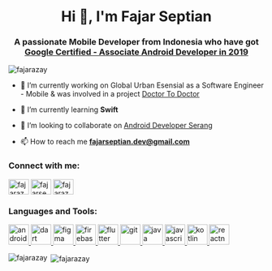 <h1 align="center">Hi 👋, I'm Fajar Septian</h1>
<h3 align="center">A passionate Mobile Developer from Indonesia who have got <a></>  <a href="https://www.credential.net/2b3374a8-f667-4b7d-9b7a-efc874e08e6e?key=275b85f6a9297be1b9b3979abd2b23ceea7caf36d39d3baa393d87595bf86a6f">Google Certified - Associate Android Developer in 2019</a>

</h3>

<p align="left"> <img src="https://komarev.com/ghpvc/?username=fajarazay" alt="fajarazay" /> </p>

- 🔭 I’m currently working on Global Urban Esensial as a Software Engineer - Mobile & was involved in a project <a href="d2d.co.id">Doctor To Doctor</a>

- 🌱 I’m currently learning **Swift**

- 👯 I’m looking to collaborate on [Android Developer Serang](https://github.com/androidev-serang)

- 📫 How to reach me **fajarseptian.dev@gmail.com**

<p align="left">
<h3 align="left">Connect with me:</h3>
<a href="https://twitter.com/fajarazay" target="blank"><img align="center" src="https://cdn.jsdelivr.net/npm/simple-icons@3.0.1/icons/twitter.svg" alt="fajarazay" height="30" width="40" /></a>
<a href="https://linkedin.com/in/fajarseptian" target="blank"><img align="center" src="https://cdn.jsdelivr.net/npm/simple-icons@3.0.1/icons/linkedin.svg" alt="fajarseptian" height="30" width="40" /></a>
<a href="https://instagram.com/fajarazay" target="blank"><img align="center" src="https://cdn.jsdelivr.net/npm/simple-icons@3.0.1/icons/instagram.svg" alt="fajarazay" height="30" width="40" /></a>
</p>

<h3 align="left">Languages and Tools:</h3>
<p align="left"> <a href="https://developer.android.com" target="_blank"> <img src="https://devicons.github.io/devicon/devicon.git/icons/android/android-original-wordmark.svg" alt="android" width="40" height="40"/> </a> <a href="https://dart.dev" target="_blank"> <img src="https://www.vectorlogo.zone/logos/dartlang/dartlang-icon.svg" alt="dart" width="40" height="40"/> </a> <a href="https://www.figma.com/" target="_blank"> <img src="https://www.vectorlogo.zone/logos/figma/figma-icon.svg" alt="figma" width="40" height="40"/> </a> <a href="https://firebase.google.com/" target="_blank"> <img src="https://www.vectorlogo.zone/logos/firebase/firebase-icon.svg" alt="firebase" width="40" height="40"/> </a> <a href="https://flutter.dev" target="_blank"> <img src="https://www.vectorlogo.zone/logos/flutterio/flutterio-icon.svg" alt="flutter" width="40" height="40"/> </a> <a href="https://git-scm.com/" target="_blank"> <img src="https://www.vectorlogo.zone/logos/git-scm/git-scm-icon.svg" alt="git" width="40" height="40"/> </a> <a href="https://www.java.com" target="_blank"> <img src="https://devicons.github.io/devicon/devicon.git/icons/java/java-original-wordmark.svg" alt="java" width="40" height="40"/> </a> <a href="https://developer.mozilla.org/en-US/docs/Web/JavaScript" target="_blank"> <img src="https://devicons.github.io/devicon/devicon.git/icons/javascript/javascript-original.svg" alt="javascript" width="40" height="40"/> </a> <a href="https://kotlinlang.org" target="_blank"> <img src="https://www.vectorlogo.zone/logos/kotlinlang/kotlinlang-icon.svg" alt="kotlin" width="40" height="40"/> </a> <a href="https://reactnative.dev/" target="_blank"> <img src="https://reactnative.dev/img/header_logo.svg" alt="reactnative" width="40" height="40"/> </a> </p>

<p><img align="left" src="https://github-readme-stats.vercel.app/api/top-langs/?username=fajarazay&layout=compact" alt="fajarazay" /></p>

<p>&nbsp;<img align="center" src="https://github-readme-stats.vercel.app/api?username=fajarazay&show_icons=true" alt="fajarazay" /></p>
